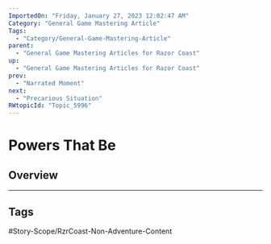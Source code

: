 ```yaml
---
ImportedOn: "Friday, January 27, 2023 12:02:47 AM"
Category: "General Game Mastering Article"
Tags:
  - "Category/General-Game-Mastering-Article"
parent:
  - "General Game Mastering Articles for Razor Coast"
up:
  - "General Game Mastering Articles for Razor Coast"
prev:
  - "Narrated Moment"
next:
  - "Precarious Situation"
RWtopicId: "Topic_5996"
---
```

# Powers That Be
## Overview

---
## Tags
#Story-Scope/RzrCoast-Non-Adventure-Content

